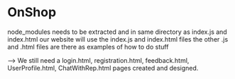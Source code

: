 # OnShop
node_modules needs to be extracted and in same directory as index.js and index.html
our website will use the index.js and index.html files the other .js and .html files are there as examples of how to do stuff

-->
We still need a login.html, registration.html, feedback.html, UserProfile.html, ChatWithRep.html pages created and designed.
